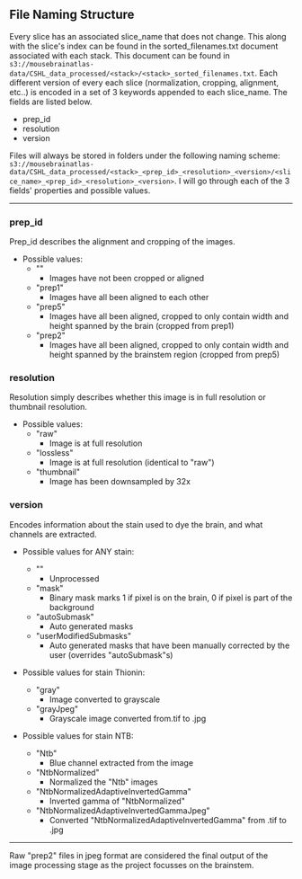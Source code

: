## File Naming Structure

Every slice has an associated slice_name that does not change. This along with the slice's index can be found in the sorted_filenames.txt document associated with each stack. This document can be found in `s3://mousebrainatlas-data/CSHL_data_processed/<stack>/<stack>_sorted_filenames.txt`. Each different version of every each slice (normalization, cropping, alignment, etc..) is encoded in a set of 3 keywords appended to each slice_name. The fields are listed below.
- prep_id
- resolution
- version

Files will always be stored in folders under the following naming scheme: `s3://mousebrainatlas-data/CSHL_data_processed/<stack>_<prep_id>_<resolution>_<version>/<slice_name>_<prep_id>_<resolution>_<version>`. I will go through each of the 3 fields' properties and possible values.

---

### prep_id
Prep_id describes the alignment and cropping of the images.

- Possible values:
  - ""
      - Images have not been cropped or aligned
  - "prep1"
      - Images have all been aligned to each other
  - "prep5"
      - Images have all been aligned, cropped to only contain width and height spanned by the brain (cropped from prep1)
  - "prep2"
      - Images have all been aligned, cropped to only contain width and height spanned by the brainstem region (cropped from prep5)
  
### resolution
Resolution simply describes whether this image is in full resolution or thumbnail resolution.

- Possible values:
  - "raw"
      - Image is at full resolution
  - "lossless"
      - Image is at full resolution (identical to "raw")
  - "thumbnail"
      - Image has been downsampled by 32x

### version
Encodes information about the stain used to dye the brain, and what channels are extracted.

- Possible values for ANY stain:
  - ""
      - Unprocessed
  - "mask"
      - Binary mask marks 1 if pixel is on the brain, 0 if pixel is part of the background
  - "autoSubmask"
      - Auto generated masks
  - "userModifiedSubmasks"
      - Auto generated masks that have been manually corrected by the user (overrides "autoSubmask"s)

- Possible values for stain Thionin:
  - "gray"
      - Image converted to grayscale
  - "grayJpeg"
      - Grayscale image converted from.tif to .jpg

- Possible values for stain NTB:
  - "Ntb"
      - Blue channel extracted from the image
  - "NtbNormalized"
      - Normalized the "Ntb" images
  - "NtbNormalizedAdaptiveInvertedGamma"
      - Inverted gamma of "NtbNormalized"
  - "NtbNormalizedAdaptiveInvertedGammaJpeg"
      - Converted "NtbNormalizedAdaptiveInvertedGamma" from .tif to .jpg

---

Raw "prep2" files in jpeg format are considered the final output of the image processing stage as the project focusses on the brainstem.
